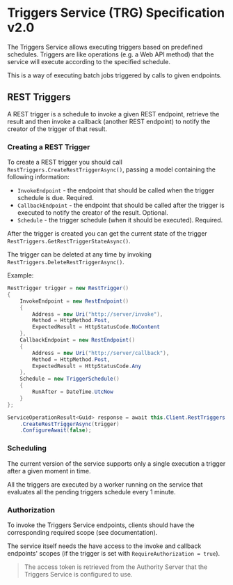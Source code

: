 # Triggers Service (TRG) Specification v2.0

The Triggers Service allows executing triggers based on predefined schedules. Triggers are like operations (e.g. a Web API method) that the service will execute according to the specified schedule.

This is a way of executing batch jobs triggered by calls to given endpoints.

## REST Triggers

A REST trigger is a schedule to invoke a given REST endpoint, retrieve the result and then invoke a callback (another REST endpoint) to notify the creator of the trigger of that result.

### Creating a REST Trigger

To create a REST trigger you should call `RestTriggers.CreateRestTriggerAsync()`, passing a model containing the following information:

- `InvokeEndpoint` - the endpoint that should be called when the trigger schedule is due. Required.
- `CallbackEndpoint` - the endpoint that should be called after the trigger is executed to notify the creator of the result. Optional.
- `Schedule` - the trigger schedule (when it should be executed). Required.

After the trigger is created you can get the current state of the trigger `RestTriggers.GetRestTriggerStateAsync()`.

The trigger can be deleted at any time by invoking `RestTriggers.DeleteRestTriggerAsync()`.

Example:

```csharp
RestTrigger trigger = new RestTrigger()
{
    InvokeEndpoint = new RestEndpoint()
    {
        Address = new Uri("http://server/invoke"),
        Method = HttpMethod.Post,
        ExpectedResult = HttpStatusCode.NoContent
    },
    CallbackEndpoint = new RestEndpoint()
    {
        Address = new Uri("http://server/callback"),
        Method = HttpMethod.Post,
        ExpectedResult = HttpStatusCode.Any
    },
    Schedule = new TriggerSchedule()
    {
        RunAfter = DateTime.UtcNow
    }
};

ServiceOperationResult<Guid> response = await this.Client.RestTriggers
    .CreateRestTriggerAsync(trigger)
    .ConfigureAwait(false);
```

### Scheduling

The current version of the service supports only a single execution a trigger after a given moment in time.

All the triggers are executed by a worker running on the service that evaluates all the pending triggers schedule every 1 minute.

### Authorization

To invoke the Triggers Service endpoints, clients should have the corresponding required scope (see documentation).

The service itself needs the have access to the invoke and callback endpoints' scopes (if the trigger is set with `RequireAuthorization = true`).

> The access token is retrieved from the Authority Server that the Triggers Service is configured to use.